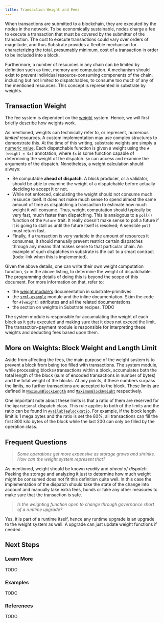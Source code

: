```yaml
---
title: Transaction Weight and Fees
---
```


When transactions are submitted to a blockchain, they are executed by the nodes
in the network. To be economically sustainable, nodes charge a fee to execute a
transaction that must be covered by the submitter of the transaction. The cost
to execute transactions could vary over orders of magnitude, and thus Substrate
provides a flexible mechanism for characterizing the total, presumably minimum,
cost of a transaction in order to be included into a block.

Furthermore, a number of resources in any chain can be limited by definition
such as time, memory and computation. A mechanism should exist to prevent
individual resource-consuming components of the chain, including but not limited
to dispatchables, to consume too much of any of the mentioned resources. This
concept is represented in substrate by weights.

## Transaction Weight

The fee system is dependent on the
[weight](https://crates.parity.io/sr_primitives/weights/index.html) system.
Hence, we will first briefly describe how weights work.

As mentioned, weights can technically refer to, or represent, numerous _limited_
resources. A custom implementation may use complex structures to demonstrate
this. At the time of this writing, substrate weights are simply a [numeric
value](https://crates.parity.io/sr_primitives/weights/type.Weight.html). Each
dispatchable function is given a weight using the `#[weight = $x]` annotation,
where `$x` is some function capable of determining the weight of the dispatch.
`$x` can access and examine the arguments of the dispatch. Nonetheless, a weight
calculation should always:
- Be computable __ahead of dispatch__. A block producer, or a validator, should
  be able to examine the weight of a dispatchable before actually deciding to
  accept it or not.
- While not enforced, calculating the weight should not consume much resource
  itself. It does not make much sense to spend almost the same amount of time as
  dispatching a transaction to estimate how much weight it will consume. Thus,
  weight computation should typically be very fast, much faster than
  dispatching. This is analogous to a `poll()` function of the `Future` trait.
  It really doesn't make sense to poll a future if it is going to stall us until
  the future itself is resolved; A sensible `poll` must return fast.
- Finally, if a transaction is very variable in the amount of resources it
  consumes, it should manually prevent restrict certain dispatches through any
  means that makes sense to that particular chain. An example of such dispatches
  in substrate is the call to a smart contract (todo: link when this is
  implemented).

Given the above details, one can write their own weight computation function,
`$x` in the above listing, to determine the weight of dispatchable. The
programming details of doing this is beyond the scope of this document. For more
information on that, refer to:
- the [weight
  module's](https://crates.parity.io/sr_primitives/weights/index.html)
  documentation in substrate-primitives.
- the
  [`srml-example`](https://github.com/paritytech/substrate/blob/master/srml/example/src/lib.rs)
  module and the inline documentation. Skim the code for `#[weight]` attributes
  and all the related documentations.
- the section on weights in Substrate recipes. TODO

The system module is responsible for accumulating the weight of each block as it
gets executed and making sure that it does not exceed the limit. The
transaction-payment module is responsible for interpreting these weights and
deducting fees based upon them.


## More on Weights: Block Weight and Length Limit

Aside from affecting the fees, the main purpose of the weight system is to
prevent a block from being too filled with transactions. The system module,
while processing blocks≠transactions within a block, accumulates both the total
length of the block (sum of encoded transactions in number of bytes) and the
total weight of the blocks. At any points, if these numbers surpass the limits,
no further transactions are accepted to the block. These limits are defined in
[`MaximumBlockLength`](https://crates.parity.io/srml_system/trait.Trait.html#associatedtype.MaximumBlockLength)
and
[`MaximumBlockWeight`](https://crates.parity.io/srml_system/trait.Trait.html#associatedtype.MaximumBlockLength)
respectively.

One important note about these limits is that a ratio of them are reserved for
the `Operational` dispatch class. This rule applies to both of the limits and
the ratio can be found in
[`AvailableBlockRatio`](https://crates.parity.io/srml_system/trait.Trait.html#associatedtype.AvailableBlockRatio).
For example, if the block length limit is 1 mega bytes and the ratio is set the
80%, all transactions can fill the first 800 kilo bytes of the block while the
last 200 can only be filled by the operation class.


## Frequent Questions

> _Some operations get more expensive as storage grows and shrinks. How can the
> weight system represent that?_

As mentioned, weight should be known _readily_ and _ahead of dispatch_. Peeking
the storage and analyzing it just to determine how much weight might be consumed
does not fit this definition quite well. In this case the implementation of the
dispatch should take the state of the change into account and manually take
extra fees, bonds or take any other measures to make sure that the transaction
is safe.

> _Is the weighting function open to change through governance short of a
> runtime upgrade?_

Yes, it is part of a runtime itself, hence any runtime upgrade is an upgrade to
the weight system as well. A upgrade can just update weight functions if needed.

## Next Steps

### Learn More

TODO

### Examples

TODO

### References

TODO

